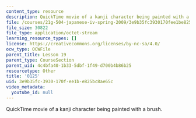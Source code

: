 ```yaml
---
content_type: resource
description: QuickTime movie of a kanji character being painted with a brush.
file: /courses/21g-504-japanese-iv-spring-2009/3e9b35fc3930170fee1be825bc8ae65c_0125.mov
file_size: 30822
file_type: application/octet-stream
learning_resource_types: []
license: https://creativecommons.org/licenses/by-nc-sa/4.0/
ocw_type: OCWFile
parent_title: Lesson 19
parent_type: CourseSection
parent_uid: 4c4bfa40-1b33-5dbf-1f49-d700b4b86b25
resourcetype: Other
title: '0125'
uid: 3e9b35fc-3930-170f-ee1b-e825bc8ae65c
video_metadata:
  youtube_id: null
---
```

QuickTime movie of a kanji character being painted with a brush.